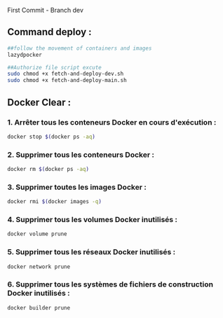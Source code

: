 First Commit - Branch dev


## Command deploy : 

```bash
##follow the movement of containers and images
lazydpocker
```

```bash
##Authorize file script excute
sudo chmod +x fetch-and-deploy-dev.sh
sudo chmod +x fetch-and-deploy-main.sh
```

## Docker Clear : 

### 1. Arrêter tous les conteneurs Docker en cours d'exécution :
```bash
docker stop $(docker ps -aq)
```
### 2. Supprimer tous les conteneurs Docker :
```bash
docker rm $(docker ps -aq)
```
### 3. Supprimer toutes les images Docker :
```bash
docker rmi $(docker images -q)
```
### 4. Supprimer tous les volumes Docker inutilisés :
```bash
docker volume prune
```
### 5. Supprimer tous les réseaux Docker inutilisés :
```bash
docker network prune
```
### 6. Supprimer tous les systèmes de fichiers de construction Docker inutilisés :
```bash
docker builder prune
```